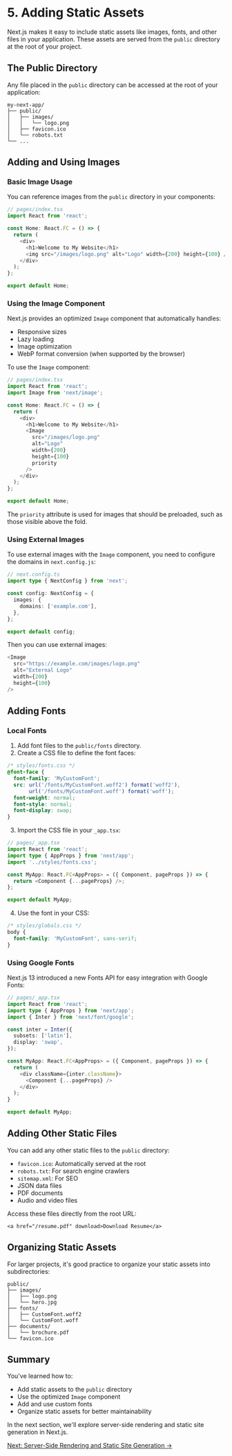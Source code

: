 # 5. Adding Static Assets

Next.js makes it easy to include static assets like images, fonts, and other files in your application. These assets are served from the `public` directory at the root of your project.

## The Public Directory

Any file placed in the `public` directory can be accessed at the root of your application:

```
my-next-app/
├── public/
│   ├── images/
│   │   └── logo.png
│   ├── favicon.ico
│   └── robots.txt
└── ...
```

## Adding and Using Images

### Basic Image Usage

You can reference images from the `public` directory in your components:

```typescript
// pages/index.tsx
import React from 'react';

const Home: React.FC = () => {
  return (
    <div>
      <h1>Welcome to My Website</h1>
      <img src="/images/logo.png" alt="Logo" width={200} height={100} />
    </div>
  );
};

export default Home;
```

### Using the Image Component

Next.js provides an optimized `Image` component that automatically handles:

- Responsive sizes
- Lazy loading
- Image optimization
- WebP format conversion (when supported by the browser)

To use the `Image` component:

```typescript
// pages/index.tsx
import React from 'react';
import Image from 'next/image';

const Home: React.FC = () => {
  return (
    <div>
      <h1>Welcome to My Website</h1>
      <Image
        src="/images/logo.png"
        alt="Logo"
        width={200}
        height={100}
        priority
      />
    </div>
  );
};

export default Home;
```

The `priority` attribute is used for images that should be preloaded, such as those visible above the fold.

### Using External Images

To use external images with the `Image` component, you need to configure the domains in `next.config.js`:

```typescript
// next.config.ts
import type { NextConfig } from 'next';

const config: NextConfig = {
  images: {
    domains: ['example.com'],
  },
};

export default config;
```

Then you can use external images:

```typescript
<Image
  src="https://example.com/images/logo.png"
  alt="External Logo"
  width={200}
  height={100}
/>
```

## Adding Fonts

### Local Fonts

1. Add font files to the `public/fonts` directory.
2. Create a CSS file to define the font faces:

```css
/* styles/fonts.css */
@font-face {
  font-family: 'MyCustomFont';
  src: url('/fonts/MyCustomFont.woff2') format('woff2'),
       url('/fonts/MyCustomFont.woff') format('woff');
  font-weight: normal;
  font-style: normal;
  font-display: swap;
}
```

3. Import the CSS file in your `_app.tsx`:

```typescript
// pages/_app.tsx
import React from 'react';
import type { AppProps } from 'next/app';
import '../styles/fonts.css';

const MyApp: React.FC<AppProps> = ({ Component, pageProps }) => {
  return <Component {...pageProps} />;
};

export default MyApp;
```

4. Use the font in your CSS:

```css
/* styles/globals.css */
body {
  font-family: 'MyCustomFont', sans-serif;
}
```

### Using Google Fonts

Next.js 13 introduced a new Fonts API for easy integration with Google Fonts:

```typescript
// pages/_app.tsx
import React from 'react';
import type { AppProps } from 'next/app';
import { Inter } from 'next/font/google';

const inter = Inter({
  subsets: ['latin'],
  display: 'swap',
});

const MyApp: React.FC<AppProps> = ({ Component, pageProps }) => {
  return (
    <div className={inter.className}>
      <Component {...pageProps} />
    </div>
  );
}

export default MyApp;
```

## Adding Other Static Files

You can add any other static files to the `public` directory:

- `favicon.ico`: Automatically served at the root
- `robots.txt`: For search engine crawlers
- `sitemap.xml`: For SEO
- JSON data files
- PDF documents
- Audio and video files

Access these files directly from the root URL:

```tsx
<a href="/resume.pdf" download>Download Resume</a>
```

## Organizing Static Assets

For larger projects, it's good practice to organize your static assets into subdirectories:

```
public/
├── images/
│   ├── logo.png
│   └── hero.jpg
├── fonts/
│   ├── CustomFont.woff2
│   └── CustomFont.woff
├── documents/
│   └── brochure.pdf
└── favicon.ico
```

## Summary

You've learned how to:

- Add static assets to the `public` directory
- Use the optimized `Image` component
- Add and use custom fonts
- Organize static assets for better maintainability

In the next section, we'll explore server-side rendering and static site generation in Next.js.

[Next: Server-Side Rendering and Static Site Generation →](./6-ssr-and-ssg.md)
